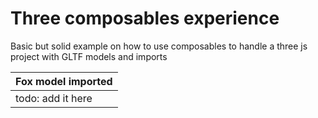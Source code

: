 # Three composables experience

Basic but solid example on how to use composables to handle a three js project with GLTF models and imports

|Fox model imported|
|--|
|todo: add it here|